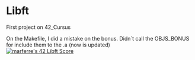 # Libft
First project on 42_Cursus

On the Makefile, I did a mistake on the bonus. Didn´t call the OBJS_BONUS for include them to the .a (now is updated)
</br>
[![marferre's 42 Libft Score](https://badge42.vercel.app/api/v2/cl8ep22ei00780glblvm7hy4f/project/2777883)](https://github.com/JaeSeoKim/badge42)
